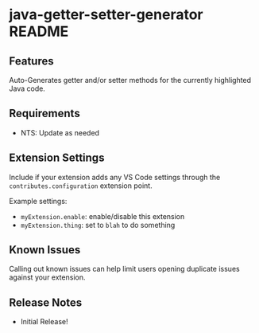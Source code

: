 # java-getter-setter-generator README

## Features

Auto-Generates getter and/or setter methods for the currently highlighted Java code.

## Requirements

* NTS: Update as needed

## Extension Settings

Include if your extension adds any VS Code settings through the `contributes.configuration` extension point.

Example settings:

* `myExtension.enable`: enable/disable this extension
* `myExtension.thing`: set to `blah` to do something

## Known Issues

Calling out known issues can help limit users opening duplicate issues against your extension.

## Release Notes

* Initial Release!
